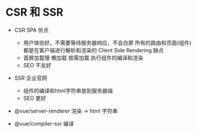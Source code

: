 # CSR 和 SSR

- CSR   SPA
  优点
  - 用户体验好，不需要等待服务器响应，不会白屏
  所有的路由和页面(组件)都是在客户端进行解析和渲染的 Client Side Rendering
  缺点
  - 首屏加载慢
    懒加载 按需加载
    执行组件的编译和渲染
  - SEO 不友好

- SSR  企业官网
  - 组件的编译和html字符串放到服务器端
  - SEO 更好

- @vue/server-renderer  渲染 -> html 字符串 
- @vue/compiler-ssr  编译